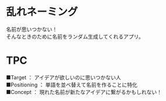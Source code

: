 # 乱れネーミング

名前が思いつかない！  
そんなときのために名前をランダム生成してくれるアプリ。

# TPC

■Target  ： アイデアが欲しいのに思いつかない人  
■Positioning ： 単語を並べ替えて名前を作ることに特化  
■Concept ： 現れた名前が新たなアイデアに繋がるかもしれない！